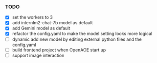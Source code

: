 ### TODO

- [x] set the workers to 3
- [x] add internlm2-chat-7b model as default
- [x] add Gemini model as default
- [x] refactor the config.yaml to make the model setting looks more logical
- [ ] dynamic add new model by editing external python files and the config.yaml 
- [ ] build frontend project when OpenAOE start up
- [ ] support image interaction

